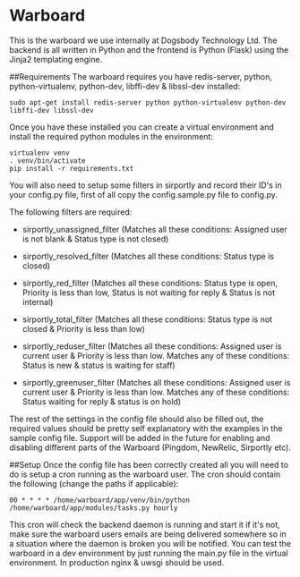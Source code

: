 # Warboard
This is the warboard we use internally at Dogsbody Technology Ltd. The backend is all written in Python and the frontend is Python (Flask) using the Jinja2 templating engine.

##Requirements
The warboard requires you have redis-server, python, python-virtualenv, python-dev, libffi-dev & libssl-dev installed:

```sudo apt-get install redis-server python python-virtualenv python-dev libffi-dev libssl-dev```

Once you have these installed you can create a virtual environment and install the required python modules in the environment:

```
virtualenv venv
. venv/bin/activate
pip install -r requirements.txt
```

You will also need to setup some filters in sirportly and record their ID's in your config.py file, first of all copy the config.sample.py file to config.py.

The following filters are required:

- sirportly_unassigned_filter (Matches all these conditions: Assigned user is not blank & Status type is not closed)

- sirportly_resolved_filter (Matches all these conditions: Status type is closed)

- sirportly_red_filter (Matches all these conditions: Status type is open, Priority is less than low, Status is not waiting for reply & Status is not internal)

- sirportly_total_filter (Matches all these conditions: Status type is not closed & Priority is less than low)

- sirportly_reduser_filter (Matches all these conditions: Assigned user is current user & Priority is less than low. Matches any of these conditions: Status is new & status is
waiting for staff)

- sirportly_greenuser_filter (Matches all these conditions: Assigned user is current user & Priority is less than low. Matches any of these conditions: Status waiting for reply & status is on hold)

The rest of the settings in the config file should also be filled out, the required values should be pretty self explanatory with the examples in the sample config file. Support will be added in the future for enabling and disabling different parts of the Warboard (Pingdom, NewRelic, Sirportly etc).


##Setup
Once the config file has been correctly created all you will need to do is setup a cron running as the warboard user. The cron should contain the following (change the paths if applicable):

```00 * * * * /home/warboard/app/venv/bin/python /home/warboard/app/modules/tasks.py hourly```

This cron will check the backend daemon is running and start it if it's not, make sure the warboard users emails are being delivered somewhere so in a situation where the daemon is broken you will be notified. You can test the warboard in a dev environment by just running the main.py file in the virtual environment. In production nginx & uwsgi should be used.
